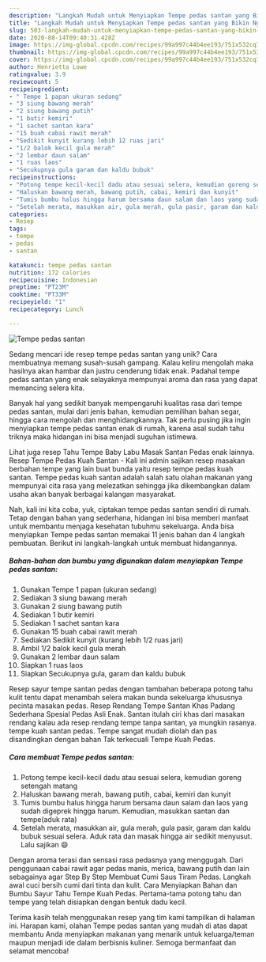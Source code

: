 ```yaml
---
description: "Langkah Mudah untuk Menyiapkan Tempe pedas santan yang Bikin Ngiler"
title: "Langkah Mudah untuk Menyiapkan Tempe pedas santan yang Bikin Ngiler"
slug: 503-langkah-mudah-untuk-menyiapkan-tempe-pedas-santan-yang-bikin-ngiler
date: 2020-08-14T09:40:31.428Z
image: https://img-global.cpcdn.com/recipes/99a997c44b4ee193/751x532cq70/tempe-pedas-santan-foto-resep-utama.jpg
thumbnail: https://img-global.cpcdn.com/recipes/99a997c44b4ee193/751x532cq70/tempe-pedas-santan-foto-resep-utama.jpg
cover: https://img-global.cpcdn.com/recipes/99a997c44b4ee193/751x532cq70/tempe-pedas-santan-foto-resep-utama.jpg
author: Henrietta Lowe
ratingvalue: 3.9
reviewcount: 5
recipeingredient:
- " Tempe 1 papan ukuran sedang"
- "3 siung bawang merah"
- "2 siung bawang putih"
- "1 butir kemiri"
- "1 sachet santan kara"
- "15 buah cabai rawit merah"
- "Sedikit kunyit kurang lebih 12 ruas jari"
- "1/2 balok kecil gula merah"
- "2 lembar daun salam"
- "1 ruas laos"
- "Secukupnya gula garam dan kaldu bubuk"
recipeinstructions:
- "Potong tempe kecil-kecil dadu atau sesuai selera, kemudian goreng setengah matang"
- "Haluskan bawang merah, bawang putih, cabai, kemiri dan kunyit"
- "Tumis bumbu halus hingga harum bersama daun salam dan laos yang sudah digeprek hingga harum. Kemudian, masukkan santan dan tempe(aduk rata)"
- "Setelah merata, masukkan air, gula merah, gula pasir, garam dan kaldu bubuk sesuai selera. Aduk rata dan masak hingga air sedikit menyusut. Lalu sajikan 😄"
categories:
- Resep
tags:
- tempe
- pedas
- santan

katakunci: tempe pedas santan 
nutrition: 172 calories
recipecuisine: Indonesian
preptime: "PT23M"
cooktime: "PT33M"
recipeyield: "1"
recipecategory: Lunch

---
```



![Tempe pedas santan](https://img-global.cpcdn.com/recipes/99a997c44b4ee193/751x532cq70/tempe-pedas-santan-foto-resep-utama.jpg)

Sedang mencari ide resep tempe pedas santan yang unik? Cara membuatnya memang susah-susah gampang. Kalau keliru mengolah maka hasilnya akan hambar dan justru cenderung tidak enak. Padahal tempe pedas santan yang enak selayaknya mempunyai aroma dan rasa yang dapat memancing selera kita.

Banyak hal yang sedikit banyak mempengaruhi kualitas rasa dari tempe pedas santan, mulai dari jenis bahan, kemudian pemilihan bahan segar, hingga cara mengolah dan menghidangkannya. Tak perlu pusing jika ingin menyiapkan tempe pedas santan enak di rumah, karena asal sudah tahu triknya maka hidangan ini bisa menjadi suguhan istimewa.

Lihat juga resep Tahu Tempe Baby Labu Masak Santan Pedas enak lainnya. Resep Tempe Pedas Kuah Santan - Kali ini admin sajikan resep masakan berbahan tempe yang lain buat bunda yaitu resep tempe pedas kuah santan. Tempe pedas kuah santan adalah salah satu olahan makanan yang mempunyai cita rasa yang melezatkan sehingga jika dikembangkan dalam usaha akan banyak berbagai kalangan masyarakat.


Nah, kali ini kita coba, yuk, ciptakan tempe pedas santan sendiri di rumah. Tetap dengan bahan yang sederhana, hidangan ini bisa memberi manfaat untuk membantu menjaga kesehatan tubuhmu sekeluarga. Anda bisa menyiapkan Tempe pedas santan memakai 11 jenis bahan dan 4 langkah pembuatan. Berikut ini langkah-langkah untuk membuat hidangannya.

<!--inarticleads1-->

##### Bahan-bahan dan bumbu yang digunakan dalam menyiapkan Tempe pedas santan:

1. Gunakan  Tempe 1 papan (ukuran sedang)
1. Sediakan 3 siung bawang merah
1. Gunakan 2 siung bawang putih
1. Sediakan 1 butir kemiri
1. Sediakan 1 sachet santan kara
1. Gunakan 15 buah cabai rawit merah
1. Sediakan Sedikit kunyit (kurang lebih 1/2 ruas jari)
1. Ambil 1/2 balok kecil gula merah
1. Gunakan 2 lembar daun salam
1. Siapkan 1 ruas laos
1. Siapkan Secukupnya gula, garam dan kaldu bubuk


Resep sayur tempe santan pedas dengan tambahan beberapa potong tahu kulit tentu dapat menambah selera makan bunda sekeluarga khususnya pecinta masakan pedas. Resep Rendang Tempe Santan Khas Padang Sederhana Spesial Pedas Asli Enak. Santan itulah ciri khas dari masakan rendang kalau ada resep rendang tempe tanpa santan, ya mungkin rasanya. tempe kuah santan pedas. Tempe sangat mudah diolah dan pas disandingkan dengan bahan Tak terkecuali Tempe Kuah Pedas. 

<!--inarticleads2-->

##### Cara membuat Tempe pedas santan:

1. Potong tempe kecil-kecil dadu atau sesuai selera, kemudian goreng setengah matang
1. Haluskan bawang merah, bawang putih, cabai, kemiri dan kunyit
1. Tumis bumbu halus hingga harum bersama daun salam dan laos yang sudah digeprek hingga harum. Kemudian, masukkan santan dan tempe(aduk rata)
1. Setelah merata, masukkan air, gula merah, gula pasir, garam dan kaldu bubuk sesuai selera. Aduk rata dan masak hingga air sedikit menyusut. Lalu sajikan 😄


Dengan aroma terasi dan sensasi rasa pedasnya yang menggugah. Dari penggunaan cabai rawit agar pedas manis, merica, bawang putih dan lain sebagainya agar Step By Step Membuat Cumi Saus Tiram Pedas. Langkah awal cuci bersih cumi dari tinta dan kulit. Cara Menyiapkan Bahan dan Bumbu Sayur Tahu Tempe Kuah Pedas. Pertama-tama potong tahu dan tempe yang telah disiapkan dengan bentuk dadu kecil. 

Terima kasih telah menggunakan resep yang tim kami tampilkan di halaman ini. Harapan kami, olahan Tempe pedas santan yang mudah di atas dapat membantu Anda menyiapkan makanan yang menarik untuk keluarga/teman maupun menjadi ide dalam berbisnis kuliner. Semoga bermanfaat dan selamat mencoba!
